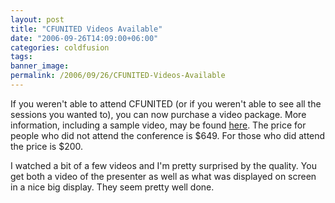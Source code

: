 ```yaml
---
layout: post
title: "CFUNITED Videos Available"
date: "2006-09-26T14:09:00+06:00"
categories: coldfusion 
tags: 
banner_image: 
permalink: /2006/09/26/CFUNITED-Videos-Available
---
```


If you weren't able to attend CFUNITED (or if you weren't able to see all the sessions you wanted to), you can now purchase a video package. More information, including a sample video, may be found <a href="http://www.cfunited.com/video_recordings.cfm">here</a>. The price for people who did not attend the conference is $649. For those who did attend the price is $200.

I watched a bit of a few videos and I'm pretty surprised by the quality. You get both a video of the presenter as well as what was displayed on screen in a nice big display. They seem pretty well done.